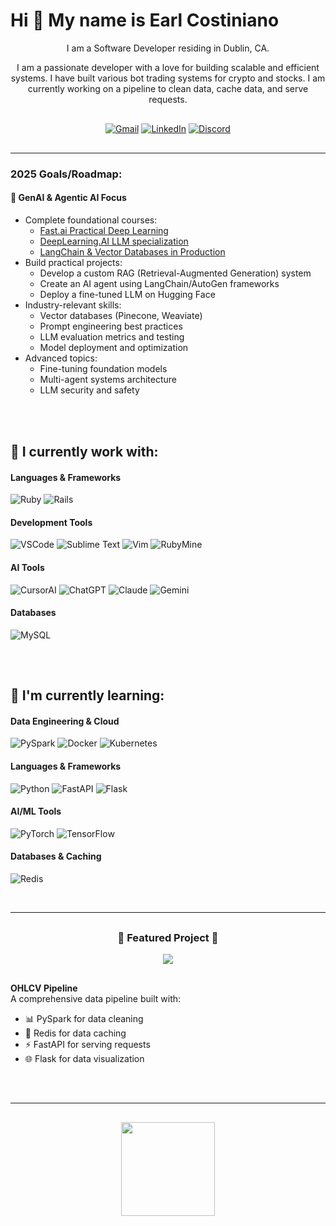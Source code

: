 Hi 👋 My name is Earl Costiniano
================================
<div align="center" style="margin-bottom: 10px;">
<p>
I am a Software Developer residing in Dublin, CA.
</p>
I am a passionate developer with a love for building scalable and efficient systems.  I have built various bot trading systems for crypto and stocks.  I am currently working on a pipeline to clean data, cache data, and serve requests.

</div>

<div align="center" style="margin: 30px 0;">   

[![Gmail](https://img.shields.io/badge/Gmail-D14836?style=for-the-badge&logo=gmail&logoColor=white)](mailto:ejcosti@gmail.com)
[![LinkedIn](https://img.shields.io/badge/LinkedIn-0077B5?style=for-the-badge&logo=linkedin&logoColor=white)](https://www.linkedin.com/in/ejcosti)
[![Discord](https://img.shields.io/badge/Discord-%235865F2.svg?style=for-the-badge&logo=discord&logoColor=white)](https://discordapp.com/users/phaze7nine)

</div>



------------------

### 2025 Goals/Roadmap:
#### 🤖 GenAI & Agentic AI Focus
- Complete foundational courses:
  - [Fast.ai Practical Deep Learning](https://course.fast.ai/)
  - [DeepLearning.AI LLM specialization](https://www.deeplearning.ai/courses/large-language-models/)
  - [LangChain & Vector Databases in Production](https://www.deeplearning.ai/short-courses/langchain-chat-with-your-data/)
- Build practical projects:
  - Develop a custom RAG (Retrieval-Augmented Generation) system
  - Create an AI agent using LangChain/AutoGen frameworks
  - Deploy a fine-tuned LLM on Hugging Face
- Industry-relevant skills:
  - Vector databases (Pinecone, Weaviate)
  - Prompt engineering best practices
  - LLM evaluation metrics and testing
  - Model deployment and optimization
- Advanced topics:
  - Fine-tuning foundation models
  - Multi-agent systems architecture
  - LLM security and safety


<br/>
<br/>

<div align="left" style="margin: 30px 0;">
<h2>🚀 I currently work with:</h2>

#### Languages & Frameworks
![Ruby](https://img.shields.io/badge/ruby-%23CC342D.svg?style=for-the-badge&logo=ruby&logoColor=white)
![Rails](https://img.shields.io/badge/rails-%23CC0000.svg?style=for-the-badge&logo=ruby-on-rails&logoColor=white)

#### Development Tools
![VSCode](https://img.shields.io/badge/VSCode-0078d7.svg?style=for-the-badge&logo=visual-studio-code&logoColor=white)
![Sublime Text](https://img.shields.io/badge/sublime_text-%23575757.svg?style=for-the-badge&logo=sublime-text&logoColor=important)
![Vim](https://img.shields.io/badge/Vim-019733?style=for-the-badge&logo=vim&logoColor=white)
![RubyMine](https://img.shields.io/badge/rubymine-%23000000.svg?style=for-the-badge&logo=rubymine&logoColor=white)

#### AI Tools
![CursorAI](https://img.shields.io/badge/CursorAI-000000?style=for-the-badge&logo=cursor&logoColor=white)
![ChatGPT](https://img.shields.io/badge/ChatGPT-000000?style=for-the-badge&logo=chatgpt&logoColor=white)
![Claude](https://img.shields.io/badge/Claude-000000?style=for-the-badge&logo=anthropic&logoColor=white)
![Gemini](https://img.shields.io/badge/gemini-%2312B7F5.svg?style=for-the-badge&logo=google&logoColor=white)

#### Databases
![MySQL](https://img.shields.io/badge/mysql-%2300f.svg?style=for-the-badge&logo=mysql&logoColor=white)
</div>

<br/>

<h2>🧠 I'm currently learning:</h2>

#### Data Engineering & Cloud
![PySpark](https://img.shields.io/badge/PySpark-005571?style=for-the-badge&logo=apache-spark&logoColor=white)
![Docker](https://img.shields.io/badge/docker-%230db7ed.svg?style=for-the-badge&logo=docker&logoColor=white)
![Kubernetes](https://img.shields.io/badge/kubernetes-%23326ce5.svg?style=for-the-badge&logo=kubernetes&logoColor=white)

#### Languages & Frameworks
![Python](https://img.shields.io/badge/python-3670A0?style=for-the-badge&logo=python&logoColor=ffdd54)
![FastAPI](https://img.shields.io/badge/FastAPI-005571?style=for-the-badge&logo=fastapi)
![Flask](https://img.shields.io/badge/Flask-000000?style=for-the-badge&logo=flask&logoColor=white)

#### AI/ML Tools
![PyTorch](https://img.shields.io/badge/PyTorch-%23EE4C2C.svg?style=for-the-badge&logo=PyTorch&logoColor=white)
![TensorFlow](https://img.shields.io/badge/TensorFlow-%23FF6F00.svg?style=for-the-badge&logo=TensorFlow&logoColor=white)

#### Databases & Caching
![Redis](https://img.shields.io/badge/redis-%23DD0031.svg?style=for-the-badge&logo=redis&logoColor=white)

<br/>

------------------

<div align="center" style="margin: 30px 0;">

### 🌟 Featured Project 🌟

<a href="https://github.com/ejcosti/stock_data_pipeline">
  <img src="https://github-readme-stats.vercel.app/api/pin/?username=ejcosti&repo=stock_data_pipeline&theme=dark&title_color=58a6ff&icon_color=58a6ff&text_color=8b949e&bg_color=0d1117" />
</a>

</div>

<div align="left" style="margin: 30px 0;">

**OHLCV Pipeline**  
A comprehensive data pipeline built with:
- 📊 PySpark for data cleaning
- 🚀 Redis for data caching
- ⚡ FastAPI for serving requests
- 🌐 Flask for data visualization

</div>

<br/>

------------------

<div align="center" style="margin: 30px 0;">
<a href="https://www.ko-fi.com/ejcosti"><img src="https://storage.ko-fi.com/cdn/kofi2.png?v=3" width="150"/></a>
</div>
